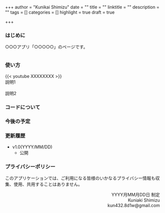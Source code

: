 +++
author = "Kunikai Shimizu"
date = ""
title = ""
linktitle = ""
description = ""
tags = []
categories = []
highlight = true
draft = true

+++

### **はじめに**

○○○アプリ「○○○○○」のページです。

<img src="">

### **使い方**

{{< youtube XXXXXXXX >}}
<br />
説明1
<br />
<br />
説明2

### **コードについて**

### **今後の予定**

### **更新履歴**

- v1.0(YYYY/MM/DD)
  - 公開

### **プライバシーポリシー**

このアプリケーションでは、ご利用になる皆様のいかなるプライバシー情報も収集、使用、共用することはありません。

<div style="text-align: right;">
YYYY月MM月DD日 制定<br />
Kuniaki Shimizu<br />
kun432.8d1w@gmail.com<br />
</div>